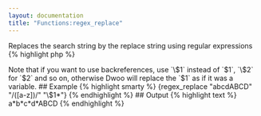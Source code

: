 ```yaml
---
layout: documentation
title: "Functions:regex_replace"
---
```


Replaces the search string by the replace string using regular expressions
{% highlight php %}
<?php
regex_replace(string $value, string $search, string $replace)
{% endhighlight %}

* **value**: the string to search into
* **search**: the string to search for, must be a complete regular expression including delimiters
* **replace**: the string to use as a replacement, must be a complete regular expression including delimiters

> Note that if you want to use backreferences, use `\$1` instead of `$1`, `\$2` for `$2` and so on, otherwise Dwoo will replace the `$1` as if it was a variable.

## Example
{% highlight smarty %}
{regex_replace "abcdABCD" "/([a-z])/" "\$1*"}
{% endhighlight %}

## Output
{% highlight text %}
a*b*c*d*ABCD
{% endhighlight %}